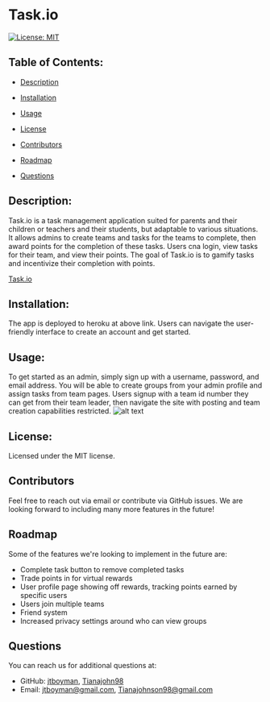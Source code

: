 
  # Task.io
  [![License: MIT](https://img.shields.io/badge/License-MIT-yellow.svg)](https://opensource.org/licenses/MIT)

  ## Table of Contents:
  * [Description](#description)
  * [Installation](#installation)
  * [Usage](#usage)
  
 * [License](#license)
  * [Contributors](#contributors)
  * [Roadmap](#roadmap)
  * [Questions](#questions)
  
  ## Description:
  Task.io is a task management application suited for parents and their children or teachers and their students, but adaptable to various situations. It allows admins to create teams and tasks for the teams to complete, then award points for the completion of these tasks. Users cna login, view tasks for their team, and view their points. The goal of Task.io is to gamify tasks and incentivize their completion with points.
  
 [Task.io](https://taskio-project2323.herokuapp.com/)

  ## Installation:
  The app is deployed to heroku at above link. Users can navigate the user-friendly interface to create an account and get started.

  ## Usage:
  To get started as an admin, simply sign up with a username, password, and email address. You will be able to create groups from your admin profile and assign tasks from team pages. Users signup with a team id number they can get from their team leader, then navigate the site with posting and team creation capabilities restricted. 
    ![alt text](placeholder)
  
 ## License:
  Licensed under the MIT license.

  ## Contributors
  Feel free to reach out via email or contribute via GitHub issues. We are looking forward to including many more features in the future!

  ## Roadmap
  Some of the features we're looking to implement in the future are:
  - Complete task button to remove completed tasks
  - Trade points in for virtual rewards
  - User profile page showing off rewards, tracking points earned by specific users
  - Users join multiple teams
  - Friend system
  - Increased privacy settings around who can view groups

  

  ## Questions
  You can reach us for additional questions at:
  * GitHub: [jtboyman](https://github.com/jtboyman), [Tianajohn98](https://github.com/Tianajohn98)
  * Email: jtboyman@gmail.com, Tianajohnson98@gmail.com
